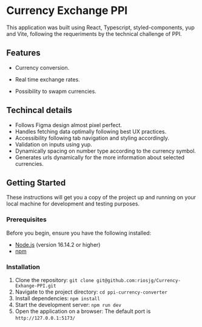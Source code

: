 # Currency Exchange PPI

This application was built using React, Typescript, styled-components, yup and Vite, following the requeriments by the technical challenge of PPI.

## Features

- Currency conversion.

- Real time exchange rates.

- Possibility to swapm currencies.

## Techincal details

- Follows Figma design almost pixel perfect.
- Handles fetching data optimally following best UX practices.
- Accessibility following tab navigation and styling accordingly.
- Validation on inputs using yup.
- Dynamically spacing on number type according to the currency symbol.
- Generates urls dynamically for the more information about selected currencies.

## Getting Started

These instructions will get you a copy of the project up and running on your local machine for development and testing purposes.

### Prerequisites

Before you begin, ensure you have the following installed:

- [Node.js](https://nodejs.org/) (version 16.14.2 or higher)
- [npm](https://www.npmjs.com/)

### Installation

1. Clone the repository:
   `git clone git@github.com:riosjg/Currency-Exhange-PPI.git`
2. Navigate to the project directory:
   `cd ppi-currency-converter`
3. Install dependencies:
   `npm install`
4. Start the development server:
   `npm run dev`
5. Open the application on a browser:
   The default port is `http://127.0.0.1:5173/`
